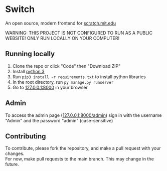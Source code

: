 # Switch
An open source, modern frontend for [scratch.mit.edu](https://scratch.mit.edu)

WARNING: THIS PROJECT IS NOT CONFIGURED TO RUN AS A PUBLIC WEBSITE! ONLY RUN LOCALLY ON YOUR COMPUTER!

## Running locally
1. Clone the repo or click "Code" then "Download ZIP"
2. Install [python 3](https://python.org)
3. Run `pip3 install -r requirements.txt` to install python libraries
4. In the root directory, run `py manage.py runserver`
5. Go to [127.0.0.1:8000](http://127.0.0.1:8000) in your browser

## Admin
To access the admin page ([127.0.0.1:8000/admin](http://127.0.0.1:8000/admin)) sign in with the username "Admin" and the password "admin" (case-sensitive)

## Contributing
To contribute, please fork the repository, and make a pull request with your changes.  
For now, make pull requests to the main branch. This may change in the future.
